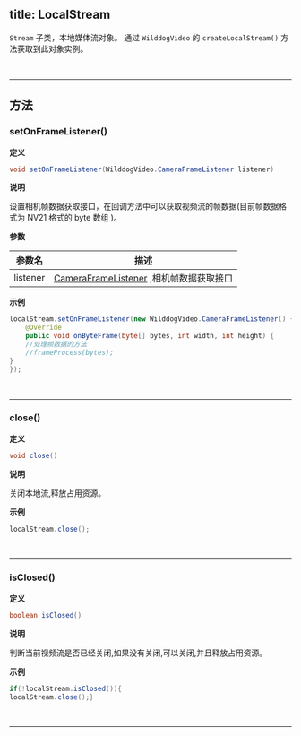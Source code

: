 title: LocalStream
---

`Stream` 子类，本地媒体流对象。
通过 `WilddogVideo` 的 `createLocalStream()` 方法获取到此对象实例。

</br>

---

## 方法

### setOnFrameListener()

**定义**
   
```java
void setOnFrameListener(WilddogVideo.CameraFrameListener listener)
```

**说明**

设置相机帧数据获取接口，在回调方法中可以获取视频流的帧数据(目前帧数据格式为 NV21 格式的 byte 数组 )。

**参数**

| 参数名 | 描述 |
|---|---|
|listener| [CameraFrameListener](/conversation/Android/api/camera-frame-listener.html) ,相机帧数据获取接口|

**示例**

```java
localStream.setOnFrameListener(new WilddogVideo.CameraFrameListener() {
    @Override
    public void onByteFrame(byte[] bytes, int width, int height) {
    //处理帧数据的方法
    //frameProcess(bytes);
}
});
```

</br>

---
### close()

**定义**   

```java
void close()
```

**说明**

关闭本地流,释放占用资源。


**示例**

```java
localStream.close();
```

</br>

---
### isClosed()

**定义**   

```java
boolean isClosed()
```

**说明**

判断当前视频流是否已经关闭,如果没有关闭,可以关闭,并且释放占用资源。


**示例**

```java
if(!localStream.isClosed()){
localStream.close();}
```

</br>

---
